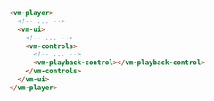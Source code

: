 ```html {7} title="example.html"
<vm-player>
  <!-- ... -->
  <vm-ui>
    <!-- ... -->
    <vm-controls>
      <!-- ... -->
      <vm-playback-control></vm-playback-control>
    </vm-controls>
  </vm-ui>
</vm-player>
```
